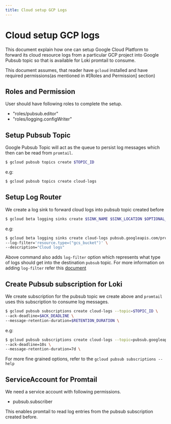 ```yaml
---
title: Cloud setup GCP Logs
---
```

# Cloud setup GCP logs

This document explain how one can setup Google Cloud Platform to forward its cloud resource logs from a particular GCP project into Google Pubsub topic so that is available for Loki promtail to consume.

This document assumes, that reader have `gcloud` installed and have required permissions(as mentioned in #[Roles and Permission] section)

## Roles and Permission

User should have following roles to complete the setup.
- "roles/pubsub.editor"
- "roles/logging.configWriter"

## Setup Pubsub Topic

Google Pubsub Topic will act as the queue to persist log messages which then can be read from `promtail`.

```bash
$ gcloud pubsub topics create $TOPIC_ID
```

e.g:
```bash
$ gcloud pubsub topics create cloud-logs
```

## Setup Log Router

We create a log sink to forward cloud logs into pubsub topic created before

```bash
$ gcloud beta logging sinks create $SINK_NAME $SINK_LOCATION $OPTIONAL_FLAGS
```

e.g:
```bash
$ gcloud beta logging sinks create cloud-logs pubsub.googleapis.com/projects/my-project/topics/cloud-logs \
--log-filter='resource.type=("gcs_bucket")' \
--description="Cloud logs"
```

Above command also adds `log-filter` option which represents what type of logs should get into the destination `pubsub` topic.
For more information on adding `log-filter` refer this [document](https://cloud.google.com/logging/docs/export/configure_export_v2#creating_sink)

## Create Pubsub subscription for Loki

We create subscription for the pubsub topic we create above and `promtail` uses this subscription to consume log messages.

```bash
$ gcloud pubsub subscriptions create cloud-logs --topic=$TOPIC_ID \
--ack-deadline=$ACK_DEADLINE \
--message-retention-duration=$RETENTION_DURATION \
```

e.g:
```bash
$ gcloud pubsub subscriptions create cloud-logs --topic=pubsub.googleapis.com/projects/my-project/topics/cloud-logs \
--ack-deadline=10s \
--message-retention-duration=7d \
```

For more fine grained options, refer to the `gcloud pubsub subscriptions --help`

## ServiceAccount for Promtail

We need a service account with following permissions.
- pubsub.subscriber

This enables promtail to read log entries from the pubsub subscription created before.
